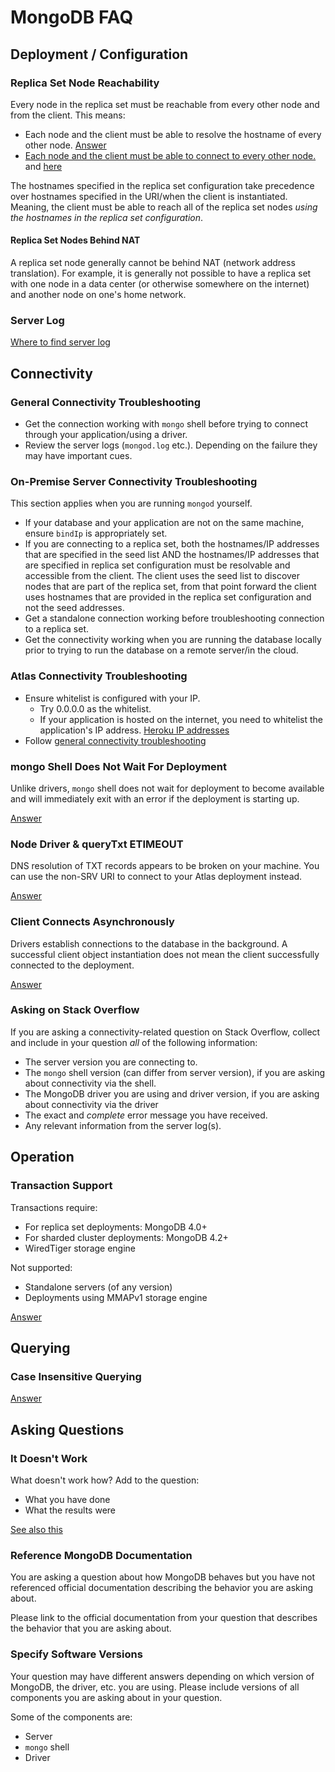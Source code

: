 # MongoDB FAQ

## Deployment / Configuration

### Replica Set Node Reachability

Every node in the replica set must be reachable from every other node
and from the client. This means:

- Each node and the client must be able to resolve the hostname of every
other node. [Answer](https://stackoverflow.com/questions/59405838/how-to-connect-to-mongo-database-in-docker-from-another-machine-using-ruby-code/60585071#60585071)
- [Each node and the client must be able to connect to every other node.](https://stackoverflow.com/questions/62448505/connect-on-site-mongodb-replica-instance-to-remote-nodes/62453853#62453853)
  and [here](https://stackoverflow.com/questions/62276291/cannot-connect-to-mongo-atlas-using-vpc-peering-from-gcp-cluster/62276778#62276778)

The hostnames specified in the replica set configuration take precedence
over hostnames specified in the URI/when the client is instantiated.
Meaning, the client must be able to reach all of the replica set nodes
*using the hostnames in the replica set configuration*.

#### Replica Set Nodes Behind NAT

A replica set node generally cannot be behind NAT (network address translation).
For example, it is generally not possible to have a replica set with one
node in a data center (or otherwise somewhere on the internet) and another
node on one's home network.

### Server Log

[Where to find server log](https://docs.mongodb.com/manual/reference/log-messages/#configuring-log-message-destinations)

## Connectivity

### General Connectivity Troubleshooting

- Get the connection working with `mongo` shell before trying to connect
  through your application/using a driver.
- Review the server logs (`mongod.log` etc.). Depending on the failure they
  may have important cues.

### On-Premise Server Connectivity Troubleshooting

This section applies when you are running `mongod` yourself.

- If your database and your application are not on the same machine,
  ensure `bindIp` is appropriately set.
- If you are connecting to a replica set, both the hostnames/IP addresses
  that are specified in the seed list AND the hostnames/IP addresses that
  are specified in replica set configuration must be resolvable and accessible
  from the client. The client uses the seed list to discover nodes that are
  part of the replica set, from that point forward the client uses hostnames
  that are provided in the replica set configuration and not the seed
  addresses.
- Get a standalone connection working before troubleshooting connection
  to a replica set.
- Get the connectivity working when you are running the database locally
  prior to trying to run the database on a remote server/in the cloud.

### Atlas Connectivity Troubleshooting

- Ensure whitelist is configured with your IP.
  - Try 0.0.0.0 as the whitelist.
  - If your application is hosted on the internet, you need to whitelist the
    application's IP address. [Heroku IP addresses](https://help.heroku.com/JS13Y78I/i-need-to-add-heroku-dynos-to-our-allowlist-what-are-ip-address-ranges-in-use-at-heroku)
- Follow [general connectivity troubleshooting](#general-connectivity-troubleshooting)

### mongo Shell Does Not Wait For Deployment

Unlike drivers, `mongo` shell does not wait for deployment to become available
and will immediately exit with an error if the deployment is starting up.

[Answer](https://stackoverflow.com/questions/62806782/no-connection-to-mongo-shell)

### Node Driver & queryTxt ETIMEOUT

DNS resolution of TXT records appears to be broken on your machine. You can
use the non-SRV URI to connect to your Atlas deployment instead.

[Answer](https://stackoverflow.com/questions/62758525/getting-timeout-error-while-connecting-mongodb-atlas-with-mongoose/62759942#62759942)

### Client Connects Asynchronously

Drivers establish connections to the database in the background. A successful
client object instantiation does not mean the client successfully connected
to the deployment.

[Answer](https://stackoverflow.com/questions/62484932/mongodb-rust-client-connection-errors/62487393#62487393)

### Asking on Stack Overflow

If you are asking a connectivity-related question on Stack Overflow, collect
and include in your question *all* of the following information:

- The server version you are connecting to.
- The `mongo` shell version (can differ from server version), if you are
  asking about connectivity via the shell.
- The MongoDB driver you are using and driver version, if you are asking about
  connectivity via the driver
- The exact and *complete* error message you have received.
- Any relevant information from the server log(s).

## Operation

### Transaction Support

Transactions require:

- For replica set deployments: MongoDB 4.0+
- For sharded cluster deployments: MongoDB 4.2+
- WiredTiger storage engine

Not supported:

- Standalone servers (of any version)
- Deployments using MMAPv1 storage engine

[Answer](https://stackoverflow.com/questions/62349032/using-mongo-transactions/62351098#62351098)

## Querying

### Case Insensitive Querying

[Answer](https://stackoverflow.com/questions/62576025/case-sensitive-while-querying-in-mongodb)

## Asking Questions

### It Doesn't Work

What doesn't work how? Add to the question:

- What you have done
- What the results were

[See also this](http://catb.org/~esr/faqs/smart-questions.html#bespecific)

### Reference MongoDB Documentation

You are asking a question about how MongoDB behaves but you have not referenced
official documentation describing the behavior you are asking about.

Please link to the official documentation from your question that describes
the behavior that you are asking about.

### Specify Software Versions

Your question may have different answers depending on which version of
MongoDB, the driver, etc. you are using. Please include versions of all
components you are asking about in your question.

Some of the components are:

- Server
- `mongo` shell
- Driver
